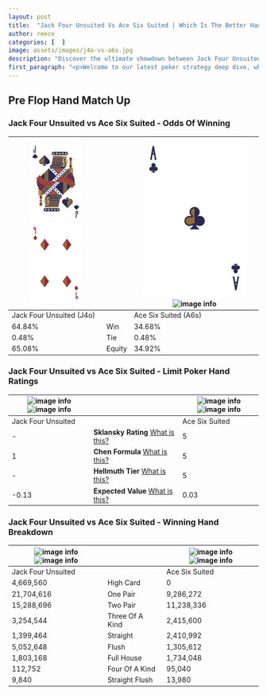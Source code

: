 ```yaml
---
layout: post
title:  "Jack Four Unsuited Vs Ace Six Suited | Which Is The Better Hand In Poker? A Complete Guide"
author: reece
categories: [  ]
image: assets/images/j4o-vs-a6s.jpg
description: "Discover the ultimate showdown between Jack Four Unsuited and Ace Six Suited in poker! Uncover the odds, strategies, and scenarios where one hand triumphs over the other. Get ready to up your poker game with this thrilling analysis."
first_paragraph: "<p>Welcome to our latest poker strategy deep dive, where we're pitting two distinct hands against each other in a high-stakes showdown: Jack Four Unsuited vs Ace Six Suited.</p><p>In the dynamic world of poker, every decision counts, and knowing which hand holds the upper hand is key to your success at the table.</p><p>In this article, we'll dissect these two hands, explore the scenarios where one dominates the other, and equip you with the knowledge to make strategic choices that can tip the odds in your favor.</p><p>Get ready to unravel the intriguing dynamics of these poker hands and elevate your game to new heights.</p>"
---
```




[comment]: # (sp0)

## Pre Flop Hand Match Up

<div class="table hand-ratings" markdown="1"> 



### Jack Four Unsuited vs Ace Six Suited - Odds Of Winning


    
| ![image info](assets/images/hand1/J.png) ![image info](assets/images/hand1/4o.png) |  | ![image info](assets/images/hand2/A.png) ![image info](assets/images/hand2/6s.png) |
| -------- | -------- | -------- |
| Jack Four Unsuited (J4o) |  | Ace Six Suited (A6s) |
| 64.84% | Win | 34.68% |
| 0.48% | Tie | 0.48% |
| 65.08% | Equity | 34.92% |




[comment]: # (sp1)



### Jack Four Unsuited vs Ace Six Suited - Limit Poker Hand Ratings


    
| ![image info](https://www.riverpairs.com/assets/images/hand1/J.png) ![image info](https://www.riverpairs.com/assets/images/hand1/4o.png) |  | ![image info](https://www.riverpairs.com/assets/images/hand2/A.png) ![image info](https://www.riverpairs.com/assets/images/hand2/6s.png) |
| -------- | -------- | -------- |
| Jack Four Unsuited |  | Ace Six Suited |
| - | **Sklansky Rating** [What is this?](/sklansky-rating-explained) | 5 |
| 1 | **Chen Formula** [What is this?](/chen-formula-explained) | 5 |
| - | **Hellmuth Tier** [What is this?](/Hellmuth-tier-explained) | 5 |
| -0.13 | **Expected Value** [What is this?](/expected-value-explained) | 0.03 |




[comment]: # (sp2)



### Jack Four Unsuited vs Ace Six Suited - Winning Hand Breakdown


    
| ![image info](https://www.riverpairs.com/assets/images/hand1/J.png) ![image info](https://www.riverpairs.com/assets/images/hand1/4o.png) |  | ![image info](https://www.riverpairs.com/assets/images/hand2/A.png) ![image info](https://www.riverpairs.com/assets/images/hand2/6s.png) |
| -------- | -------- | -------- |
| Jack Four Unsuited |  | Ace Six Suited |
| 4,669,560 | High Card | 0 |
| 21,704,616 | One Pair | 9,286,272 |
| 15,288,696 | Two Pair | 11,238,336 |
| 3,254,544 | Three Of A Kind | 2,415,600 |
| 1,399,464 | Straight | 2,410,992 |
| 5,052,648 | Flush | 1,305,612 |
| 1,803,168 | Full House | 1,734,048 |
| 112,752 | Four Of A Kind | 95,040 |
| 9,840 | Straight Flush | 13,980 |




[comment]: # (sp3)



</div>

[comment]: # (sp4)



[comment]: # (sp5)

